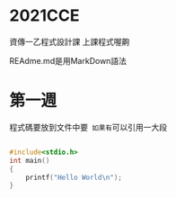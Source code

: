 # 2021CCE
資傳一乙程式設計課 上課程式喔齁

REAdme.md是用MarkDown語法

# 第一週

程式碼要放到文件中要```
如果有```可以引用一大段

```C

#include<stdio.h>
int main()
{
    printf("Hello World\n");
}
